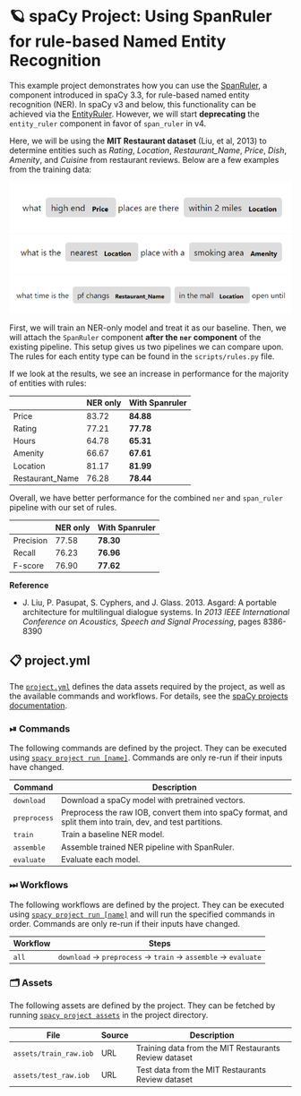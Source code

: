 <!-- SPACY PROJECT: AUTO-GENERATED DOCS START (do not remove) -->

# 🪐 spaCy Project: Using SpanRuler for rule-based Named Entity Recognition

This example project demonstrates how you can use the
[SpanRuler](https://spacy.io/api/spanruler), a component introduced in spaCy
3.3, for rule-based named entity recognition (NER). In spaCy v3 and below,
this functionality can be achieved via the
[EntityRuler](https://spacy.io/api/entityruler). However, we will start
**deprecating** the `entity_ruler` component in favor of `span_ruler` in v4.

Here, we will be using the **MIT Restaurant dataset** (Liu, et al, 2013) to
determine entities such as *Rating*, *Location*, *Restaurant_Name*,
*Price*, *Dish*, *Amenity*,  and *Cuisine* from restaurant reviews.
Below are a few examples from the training data:

![](figures/example_00.png)
![](figures/example_01.png)
![](figures/example_02.png)

First, we will train an NER-only model and treat it as our baseline. Then, we
will attach the `SpanRuler` component **after the `ner` component** of the
existing pipeline. This setup gives us two pipelines we can compare upon. The
rules for each entity type can be found in the `scripts/rules.py` file.

If we look at the results, we see an increase in performance for the majority
of entities with rules:

|          | NER only  | With Spanruler  |
|----------|-----------|-----------------|
| Price    | 83.72     | **84.88**       |
| Rating   | 77.21     | **77.78**       |
| Hours    | 64.78     | **65.31**       |
| Amenity  | 66.67     | **67.61**       |
| Location | 81.17     | **81.99**       |
| Restaurant_Name| 76.28     | **78.44**       |

Overall, we have better performance for the combined `ner` and `span_ruler`
pipeline with our set of rules.

|           | NER only | With Spanruler |
|-----------|----------|----------------|
| Precision | 77.58    | **78.30**      |
| Recall    | 76.23    | **76.96**      |
| F-score   | 76.90    | **77.62**      |


**Reference**

- J. Liu, P. Pasupat, S. Cyphers, and J. Glass. 2013. Asgard: A portable
architecture for multilingual dialogue systems. In *2013 IEEE International
Conference on Acoustics, Speech and Signal Processing*, pages 8386-8390


## 📋 project.yml

The [`project.yml`](project.yml) defines the data assets required by the
project, as well as the available commands and workflows. For details, see the
[spaCy projects documentation](https://spacy.io/usage/projects).

### ⏯ Commands

The following commands are defined by the project. They
can be executed using [`spacy project run [name]`](https://spacy.io/api/cli#project-run).
Commands are only re-run if their inputs have changed.

| Command | Description |
| --- | --- |
| `download` | Download a spaCy model with pretrained vectors. |
| `preprocess` | Preprocess the raw IOB, convert them into spaCy format, and split them into train, dev, and test partitions. |
| `train` | Train a baseline NER model. |
| `assemble` | Assemble trained NER pipeline with SpanRuler. |
| `evaluate` | Evaluate each model. |

### ⏭ Workflows

The following workflows are defined by the project. They
can be executed using [`spacy project run [name]`](https://spacy.io/api/cli#project-run)
and will run the specified commands in order. Commands are only re-run if their
inputs have changed.

| Workflow | Steps |
| --- | --- |
| `all` | `download` &rarr; `preprocess` &rarr; `train` &rarr; `assemble` &rarr; `evaluate` |

### 🗂 Assets

The following assets are defined by the project. They can
be fetched by running [`spacy project assets`](https://spacy.io/api/cli#project-assets)
in the project directory.

| File | Source | Description |
| --- | --- | --- |
| `assets/train_raw.iob` | URL | Training data from the MIT Restaurants Review dataset |
| `assets/test_raw.iob` | URL | Test data from the MIT Restaurants Review dataset |

<!-- SPACY PROJECT: AUTO-GENERATED DOCS END (do not remove) -->